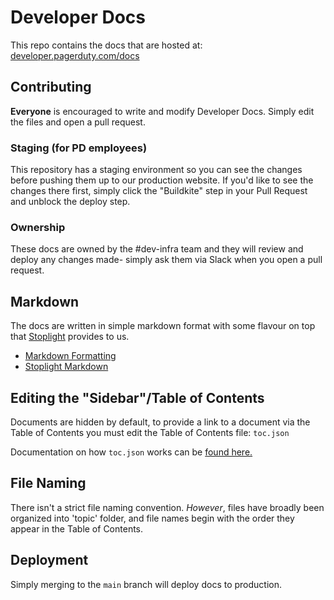 # Developer Docs

This repo contains the docs that are hosted at: [developer.pagerduty.com/docs](https://developer.pagerduty.com/docs)

## Contributing

**Everyone** is encouraged to write and modify Developer Docs. Simply edit the files and open a pull request.

### Staging (for PD employees)

This repository has a staging environment so you can see the changes before pushing them up to our production website. If you'd like to see the changes there first, simply click the "Buildkite" step in your Pull Request and unblock the deploy step.

### Ownership
These docs are owned by the #dev-infra team and they will review and deploy any changes made- simply ask them via Slack when you open a pull request.

## Markdown 
The docs are written in simple markdown format with some flavour on top that [Stoplight](stoplight.io) provides to us. 

  - [Markdown Formatting](https://www.markdownguide.org/basic-syntax/)
  - [Stoplight Markdown]( https://meta.stoplight.io/docs/studio/docs/Documentation/03a-stoplight-flavored-markdown.md)

## Editing the "Sidebar"/Table of Contents
Documents are hidden by default, to provide a link to a document via the Table of Contents you must edit the Table of Contents file: `toc.json`

Documentation on how `toc.json` works can be [found here.](https://meta.stoplight.io/docs/platform/4.-documentation/d.table-of-contents.md)

## File Naming
There isn't a strict file naming convention. *However*, files have broadly been organized into 'topic' folder, and file names begin with the order they appear in the Table of Contents.

## Deployment
Simply merging to the `main` branch will deploy docs to production.
